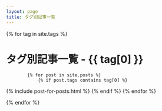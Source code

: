 ```yaml
---
layout: page
title: タグ別記事一覧
---
```


<div>
	{% for tag in site.tags %}
		<div id="_tag_{{ tag[0] }}" class="posts posts-by-tag">
			<h1>
				タグ別記事一覧 - <i class="fas fa-fw fa-tag"></i>{{ tag[0] }}
			</h1>

			{% for post in site.posts %}
				{% if post.tags contains tag[0] %}
{% include post-for-posts.html %}
				{% endif %}
			{% endfor %}
		</div>
	{% endfor %}
</div>
